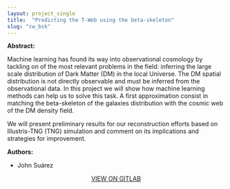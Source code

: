 ```yaml
---
layout: project_single
title:  "Predicting the T-Web using the beta-skeleton"
slug: "cw_bsk"
---
```

**Abstract:**

Machine learning has found its way into observational cosmology by tackling on of the most relevant problems in the field: inferring the large scale distribution of Dark Matter (DM) in the local Universe. The DM spatial distribution is not directly observable and must be inferred from the observational data. In this project we will show how machine learning methods can help us to solve this task. A first approximation consist in matching the beta-skeleton of the galaxies distribution with the cosmic web of the DM density field.

We will present preliminary results for our reconstruction efforts based on Illustris-TNG (TNG) simulation and comment on its implications and strategies for improvement.

**Authors:**

* John Suárez

<center>
  <a href="https://gitlab.com/jsuarez314/beta-skeleton">VIEW ON GITLAB</a>
</center>
